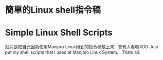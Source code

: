 # 簡單的Linux shell指令稿
# Simple Linux Shell Scripts
就只是把自己因為使用Manjaro Linux用到的指令稿放上來...會有人看嗎XDD
Just put my shell scripts that I used at Manjaro Linux System... Thats all.
